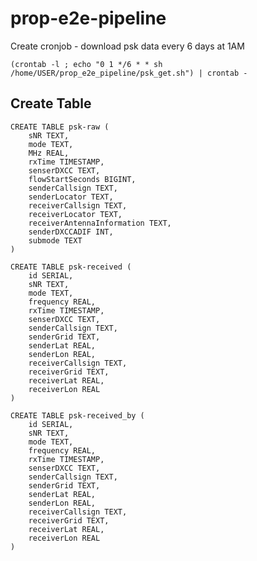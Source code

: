 # prop-e2e-pipeline

Create cronjob - download psk data every 6 days at 1AM

`(crontab -l ; echo "0 1 */6 * * sh /home/USER/prop_e2e_pipeline/psk_get.sh") | crontab -`

## Create Table
```
CREATE TABLE psk-raw (
    sNR TEXT,
    mode TEXT,
    MHz REAL,
    rxTime TIMESTAMP,
    senserDXCC TEXT,
    flowStartSeconds BIGINT,
    senderCallsign TEXT,
    senderLocator TEXT,
    receiverCallsign TEXT,
    receiverLocator TEXT,
    receiverAntennaInformation TEXT,
    senderDXCCADIF INT,
    submode TEXT
)
```

```
CREATE TABLE psk-received (
    id SERIAL,
    sNR TEXT,
    mode TEXT,
    frequency REAL,
    rxTime TIMESTAMP,
    senserDXCC TEXT,
    senderCallsign TEXT,
    senderGrid TEXT,
    senderLat REAL,
    senderLon REAL,
    receiverCallsign TEXT,
    receiverGrid TEXT,
    receiverLat REAL,
    receiverLon REAL
)
```

```
CREATE TABLE psk-received_by (
    id SERIAL,
    sNR TEXT,
    mode TEXT,
    frequency REAL,
    rxTime TIMESTAMP,
    senserDXCC TEXT,
    senderCallsign TEXT,
    senderGrid TEXT,
    senderLat REAL,
    senderLon REAL,
    receiverCallsign TEXT,
    receiverGrid TEXT,
    receiverLat REAL,
    receiverLon REAL
)
```
